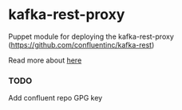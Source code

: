 # kafka-rest-proxy

Puppet module for deploying the kafka-rest-proxy (https://github.com/confluentinc/kafka-rest)

Read more about [here](http://docs.confluent.io/1.0/installation.html#installation-yum)


### TODO
Add confluent repo GPG key
